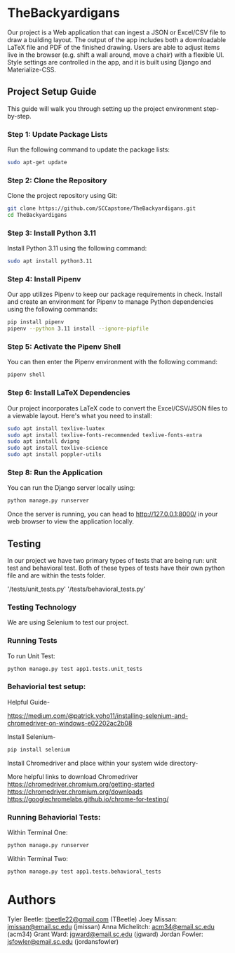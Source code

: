# TheBackyardigans

Our project is a Web application that can ingest a JSON or Excel/CSV file to draw a building layout. The output of the app includes both a downloadable LaTeX file and PDF of the finished drawing. Users are able to adjust items live in the browser (e.g. shift a wall around, move a chair) with a flexible UI. Style settings are controlled in the app, and it is built using Django and Materialize-CSS.

## Project Setup Guide

This guide will walk you through setting up the project environment step-by-step.

### Step 1: Update Package Lists

Run the following command to update the package lists:

```bash
sudo apt-get update
```
### Step 2: Clone the Repository

Clone the project repository using Git:

```bash
git clone https://github.com/SCCapstone/TheBackyardigans.git
cd TheBackyardigans
```
### Step 3: Install Python 3.11

Install Python 3.11 using the following command:

```bash
sudo apt install python3.11
```
### Step 4: Install Pipenv

Our app utilizes Pipenv to keep our package requirements in check. Install and create an environment for Pipenv to manage Python dependencies using the following commands:

```bash
pip install pipenv
pipenv --python 3.11 install --ignore-pipfile
```
### Step 5: Activate the Pipenv Shell

You can then enter the Pipenv environment with the following command:

```bash
pipenv shell
```
### Step 6: Install LaTeX Dependencies

Our project incorporates LaTeX code to convert the Excel/CSV/JSON files to a viewable layout. Here's what you need to install:

```bash
sudo apt install texlive-luatex
sudo apt install texlive-fonts-recommended texlive-fonts-extra
sudo apt isntall dvipng
sudo apt install texlive-science
sudo apt install poppler-utils
```
### Step 8: Run the Application

You can run the Django server locally using:

```bash
python manage.py runserver
```
Once the server is running, you can head to http://127.0.0.1:8000/ in your web browser to view the application locally.


## Testing

In our project we have two primary types of tests that are being run: unit test and behavioral test. Both of these types of
tests have their own python file and are within the tests folder.

'/tests/unit_tests.py'
'/tests/behavioral_tests.py'

### Testing Technology

We are using Selenium to test our project.

### Running Tests

To run Unit Test:

```bash
python manage.py test app1.tests.unit_tests
```

### Behaviorial test setup:

Helpful Guide-

https://medium.com/@patrick.yoho11/installing-selenium-and-chromedriver-on-windows-e02202ac2b08

Install Selenium-

```bash
pip install selenium
```

Install Chromedriver and place within your system wide directory-

More helpful links to download Chromedriver
https://chromedriver.chromium.org/getting-started
https://chromedriver.chromium.org/downloads
https://googlechromelabs.github.io/chrome-for-testing/

### Running Behaviorial Tests:

Within Terminal One:

```bash
python manage.py runserver
```

Within Terminal Two:

```bash
python manage.py test app1.tests.behavioral_tests
```

# Authors

Tyler Beetle: tbeetle22@gmail.com (TBeetle)
Joey Missan: jmissan@email.sc.edu (jmissan)
Anna Michelitch: acm34@email.sc.edu (acm34)
Grant Ward: jgward@email.sc.edu (jgward)
Jordan Fowler: jsfowler@email.sc.edu (jordansfowler)
